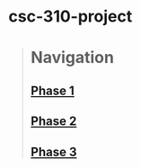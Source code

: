 # csc-310-project
># **Navigation**
>## [Phase 1](https://github.com/marco-colonna/csc-310-project/blob/main/phase1.md)  
>## [Phase 2](https://github.com/marco-colonna/csc-310-project/blob/main/phase2.md)  
>## [Phase 3]()
